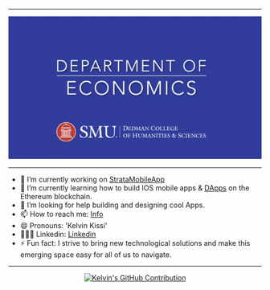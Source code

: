 

<!-- **kissikelvin/kissikelvin** is a ✨ _special_ ✨ repository because its `README.md` (this file) appears on your GitHub profile. -->

---

<p align="center">                        
  <img src="./smu-econ.jpeg">
   </a>
</p>

---

- 🔭 I’m currently working on [StrataMobileApp](https://github.com/kissikelvin/Strata-Mobile-App) 
- 🌱 I’m currently learning how to build IOS mobile apps & [DApps](https://ethereum.org/en/dapps/) on the Ethereum blockchain.
- 🤔 I’m looking for help building and designing cool Apps.
- 📫 How to reach me: [Info](https://kelvinkissi.io/)
- 😄 Pronouns: 'Kelvin Kissi'
- 👨🏾‍💻 Linkedin: [Linkedin](https://www.linkedin.com/in/kelvin-kissi/)
- ⚡ Fun fact: I strive to bring new technological solutions and make this emerging space easy for all of us to navigate.

---


<p align="center">
  <a href="https://github.com/kissikelvin">
    <img src="http://github-profile-summary-cards.vercel.app/api/cards/profile-details?username=kissikelvin&theme=github_dark" alt="Kelvin's GitHub Contribution"/>
  </a>
</p>



<!-- [![Top Langs](https://github-readme-stats.vercel.app/api/top-langs/?username=kissikelvin&layout=compact)](https://github.com/kissikelvin/github-readme-stats)  -->
  
<!-- - 💬 Ask me about ... -->


